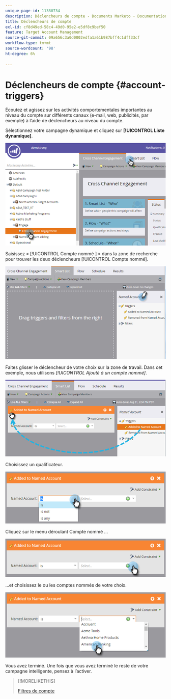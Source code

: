 ```yaml
---
unique-page-id: 11380734
description: Déclencheurs de compte - Documents Marketo - Documentation du produit
title: Déclencheurs de compte
exl-id: cf8d49ed-58c4-49d0-95e2-e5df8c9bef50
feature: Target Account Management
source-git-commit: 09a656c3a0d0002edfa1a61b987bff4c1dff33cf
workflow-type: tm+mt
source-wordcount: '98'
ht-degree: 6%

---
```


# Déclencheurs de compte {#account-triggers}

Écoutez et agissez sur les activités comportementales importantes au niveau du compte sur différents canaux (e-mail, web, publicités, par exemple) à l’aide de déclencheurs au niveau du compte.

Sélectionnez votre campagne dynamique et cliquez sur **[!UICONTROL Liste dynamique]**.

![](assets/one-1.png)

Saisissez « [!UICONTROL  Compte nommé ] » dans la zone de recherche pour trouver les deux déclencheurs [!UICONTROL Compte nommé].

![](assets/two-1.png)

Faites glisser le déclencheur de votre choix sur la zone de travail. Dans cet exemple, nous utilisons _[!UICONTROL Ajouté à un compte nommé]_.

![](assets/three-1.png)

Choisissez un qualificateur.

![](assets/four-1.png)

Cliquez sur le menu déroulant Compte nommé ...

![](assets/five-1.png)

...et choisissez le ou les comptes nommés de votre choix.

![](assets/six-1.png)

Vous avez terminé. Une fois que vous avez terminé le reste de votre campagne intelligente, pensez à l’activer.

>[!MORELIKETHIS]
>
>[Filtres de compte](/help/marketo/product-docs/target-account-management/engage/account-filters.md)
